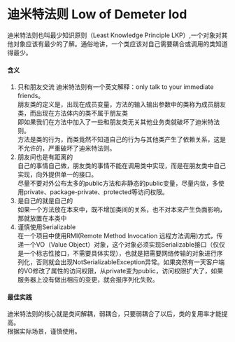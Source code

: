 # 迪米特法则 Low of Demeter lod

迪米特法则也叫最少知识原则（Least Knowledge Principle LKP）,一个对象对其他对象应该有最少的了解。通俗地讲，一个类应该对自己需要耦合或调用的类知道得最少。

#### 含义
1. 只和朋友交流   迪米特法则有一个英文解释：only talk to your immediate friends。   
朋友类的定义是，出现在成员变量，方法的输入输出参数中的类称为成员朋友类，而出现在方法体内的类不属于朋友类    
即如果我们在方法中加入了一些和朋友类无关其他业务类就破坏了迪米特法则。     
方法是类的行为，而类竟然不知道自己的行为与其他类产生了依赖关系，这是不允许的，严重破坏了迪米特法则。
2. 朋友间也是有距离的        
自己的事情自己做，朋友类的事情不能在调用类中实现，而是在朋友类中自己实现，向外提供单一的接口。     
尽量不要对外公布太多的public方法和非静态的public变量，尽量内敛，多使用private、package-private、protected等访问权限。
3. 是自己的就是自己的     
如果一个方法放在本来中，既不增加类间的关系，也不对本来产生负面影响，那就放置在本类中
4. 谨慎使用Serializable     
在一个项目中使用RMI(Remote Method Invocation 远程方法调用)方式，传递一个VO（Value Object）对象，这个对象必须实现Serializable接口（仅仅是一个标志性接口，不需要具体实现），也就是把需要网络传输的对象进行序列化，否则就会出现NotSerializableException异常。如果突然有一天客户端的VO修改了属性的访问权限，从private变为public，访问权限扩大了，如果服务器上没有做出相应的变更，就会报序列化失败。

#### 最佳实践
迪米特法则的核心就是类间解耦，弱耦合，只要弱耦合了以后，类的复用率才能提高。      
根据实际场景，谨慎使用。
